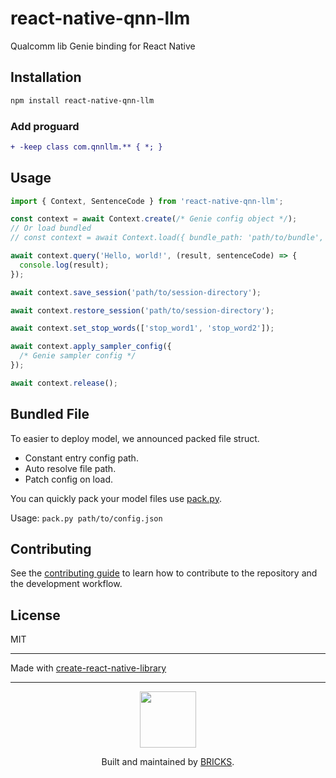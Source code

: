 # react-native-qnn-llm

Qualcomm lib Genie binding for React Native

## Installation

```sh
npm install react-native-qnn-llm
```

### Add proguard

```diff
+ -keep class com.qnnllm.** { *; }
```

## Usage

```js
import { Context, SentenceCode } from 'react-native-qnn-llm';

const context = await Context.create(/* Genie config object */);
// Or load bundled
// const context = await Context.load({ bundle_path: 'path/to/bundle', unpack_dir: 'path/to/store/unpacked', n_thread?: Number })

await context.query('Hello, world!', (result, sentenceCode) => {
  console.log(result);
});

await context.save_session('path/to/session-directory');

await context.restore_session('path/to/session-directory');

await context.set_stop_words(['stop_word1', 'stop_word2']);

await context.apply_sampler_config({
  /* Genie sampler config */
});

await context.release();
```

## Bundled File

To easier to deploy model, we announced packed file struct.

- Constant entry config path.
- Auto resolve file path.
- Patch config on load.

You can quickly pack your model files use [pack.py](https://github.com/mybigday/node-qnn-llm/blob/main/pack.py).

Usage: `pack.py path/to/config.json`

## Contributing

See the [contributing guide](CONTRIBUTING.md) to learn how to contribute to the repository and the development workflow.

## License

MIT

---

Made with [create-react-native-library](https://github.com/callstack/react-native-builder-bob)

---

<p align="center">
  <a href="https://bricks.tools">
    <img width="90px" src="https://avatars.githubusercontent.com/u/17320237?s=200&v=4">
  </a>
  <p align="center">
    Built and maintained by <a href="https://bricks.tools">BRICKS</a>.
  </p>
</p>
